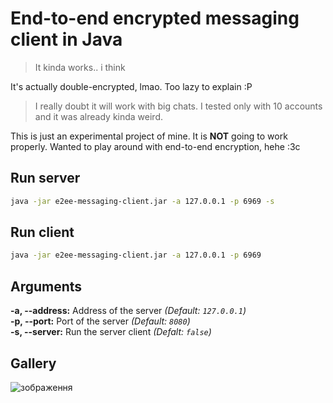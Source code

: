 # End-to-end encrypted messaging client in Java

> It kinda works.. i think

It's actually double-encrypted, lmao. Too lazy to explain :P

> I really doubt it will work with big chats. I tested only with 10 accounts and it was already kinda weird.

This is just an experimental project of mine. It is **NOT** going to work properly. Wanted to play around with end-to-end encryption, hehe :3c

## Run server
```sh
java -jar e2ee-messaging-client.jar -a 127.0.0.1 -p 6969 -s
```

## Run client
```sh
java -jar e2ee-messaging-client.jar -a 127.0.0.1 -p 6969
```

## Arguments
**-a, --address:** Address of the server *(Default: `127.0.0.1`)*\
**-p, --port:** Port of the server *(Default: `8080`)*\
**-s, --server:** Run the server client *(Defalt: `false`)*

## Gallery
![зображення](https://github.com/SuperNeon4ik/e2ee-messaging-client/assets/52915540/a523d370-12e2-48b7-8a80-8471f0dbba92)
